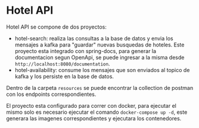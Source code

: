 # Hotel API

Hotel API se compone de dos proyectos:
- hotel-search: realiza las consultas a la base de datos y envia los mensajes a kafka para "guardar" nuevas busquedas de hoteles. Este proyecto esta integrado con spring-docs, para generar la documentacion segun OpenApi, se puede ingresar a la misma desde `http://localhost:8080/documentation`.
- hotel-availability: consume los mensajes que son enviados al topico de kafka y los persiste en la base de datos.

Dentro de la carpeta `resources` se puede encontrar la collection de postman con los endpoints correspondientes.

El proyecto esta configurado para correr con docker, para ejecutar el mismo solo es necesario ejecutar el comando `docker-compose up -d`, este generara las imagenes correspondientes y ejecutara los contenedores.


